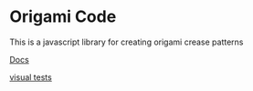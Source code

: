 # Origami Code

This is a javascript library for creating origami crease patterns

[Docs](http://origami.pw/docs/)

[visual tests](http://origami.pw/tests/)
